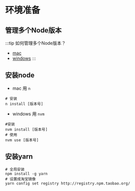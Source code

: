 
# 环境准备

## 管理多个Node版本

:::tip
如何管理多个Node版本？
* [mac](https://github.com/tj/n)
* [windows](https://github.com/coreybutler/nvm-windows/releases)
:::

## 安装node
- mac 用 `n`
```
# 安装
n install [版本号]
```
- windows 用 `nvm`
```
#安装
nvm install [版本号]
# 使用
nvm use [版本号]
``` 

## 安装yarn
```
# 全局安装
npm install -g yarn
# 设置成淘宝镜像
yarn config set registry http://registry.npm.taobao.org/
```
